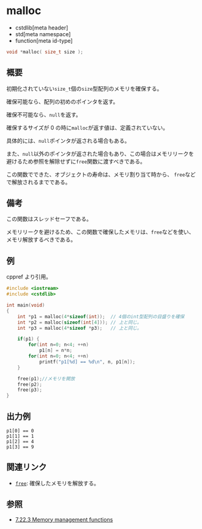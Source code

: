 # malloc

* cstdlib[meta header]
* std[meta namespace]
* function[meta id-type]

```cpp
void *malloc( size_t size );
```

## 概要

初期化されていない`size_t`個の`size`型配列のメモリを確保する。

確保可能なら、配列の初めのポインタを返す。

確保不可能なら、`null`を返す。

確保するサイズが 0 の時に`malloc`が返す値は、定義されていない。

具体的には、`null`ポインタが返される場合もある。

また、`null`以外のポインタが返された場合もあり、この場合はメモリリークを避けるため参照を解除せずに`free`関数に渡すべきである。

この関数でできた、オブジェクトの寿命は、メモリ割り当て時から、 `free`などで解放されるまでである。

## 備考

この関数はスレッドセーフである。

メモリリークを避けるため、この関数で確保したメモリは、`free`などを使い、メモリ解放するべきである。

## 例

cppref より引用。

```cpp example
#include <iostream>
#include <cstdlib>

int main(void)
{
    int *p1 = malloc(4*sizeof(int));  // 4個のint型配列の目盛りを確保
    int *p2 = malloc(sizeof(int[4])); // 上と同じ。
    int *p3 = malloc(4*sizeof *p3);   // 上と同じ。

    if(p1) {
        for(int n=0; n<4; ++n)
            p1[n] = n*n;
        for(int n=0; n<4; ++n)
            printf("p1[%d] == %d\n", n, p1[n]);
    }

    free(p1);//メモリを開放
    free(p2);
    free(p3);
}
```

## 出力例

```
p1[0] == 0
p1[1] == 1
p1[2] == 4
p1[3] == 9
```

## 関連リンク

- [`free`](/cstdlib/free.md.nolink): 確保したメモリを解放する。

## 参照

- [7.22.3 Memory management functions](https://www.open-std.org/jtc1/sc22/wg14/www/docs/n2310.pdf)
